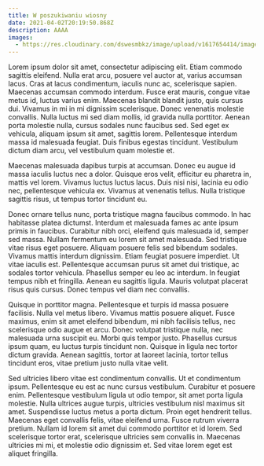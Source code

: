 ```yaml
---
title: W poszukiwaniu wiosny
date: 2021-04-02T20:19:50.868Z
description: AAAA
images:
  - https://res.cloudinary.com/dswesmbkz/image/upload/v1617654414/image-3-_sy6p3f.png
---
```

Lorem ipsum dolor sit amet, consectetur adipiscing elit. Etiam commodo sagittis eleifend. Nulla erat arcu, posuere vel auctor at, varius accumsan lacus. Cras at lacus condimentum, iaculis nunc ac, scelerisque sapien. Maecenas accumsan commodo interdum. Fusce erat mauris, congue vitae metus id, luctus varius enim. Maecenas blandit blandit justo, quis cursus dui. Vivamus in mi in mi dignissim scelerisque. Donec venenatis molestie convallis. Nulla luctus mi sed diam mollis, id gravida nulla porttitor. Aenean porta molestie nulla, cursus sodales nunc faucibus sed. Sed eget ex vehicula, aliquam ipsum sit amet, sagittis lorem. Pellentesque interdum massa id malesuada feugiat. Duis finibus egestas tincidunt. Vestibulum dictum diam arcu, vel vestibulum quam molestie et.

Maecenas malesuada dapibus turpis at accumsan. Donec eu augue id massa iaculis luctus nec a dolor. Quisque eros velit, efficitur eu pharetra in, mattis vel lorem. Vivamus luctus luctus lacus. Duis nisi nisi, lacinia eu odio nec, pellentesque vehicula ex. Vivamus at venenatis tellus. Nulla tristique sagittis risus, ut tempus tortor tincidunt eu.

Donec ornare tellus nunc, porta tristique magna faucibus commodo. In hac habitasse platea dictumst. Interdum et malesuada fames ac ante ipsum primis in faucibus. Curabitur nibh orci, eleifend quis malesuada id, semper sed massa. Nullam fermentum eu lorem sit amet malesuada. Sed tristique vitae risus eget posuere. Aliquam posuere felis sed bibendum sodales. Vivamus mattis interdum dignissim. Etiam feugiat posuere imperdiet. Ut vitae iaculis est. Pellentesque accumsan purus sit amet dui tristique, ac sodales tortor vehicula. Phasellus semper eu leo ac interdum. In feugiat tempus nibh et fringilla. Aenean eu sagittis ligula. Mauris volutpat placerat risus quis cursus. Donec tempus vel diam nec convallis.

Quisque in porttitor magna. Pellentesque et turpis id massa posuere facilisis. Nulla vel metus libero. Vivamus mattis posuere aliquet. Fusce maximus, enim sit amet eleifend bibendum, mi nibh facilisis tellus, nec scelerisque odio augue et arcu. Donec volutpat tristique nulla, nec malesuada urna suscipit eu. Morbi quis tempor justo. Phasellus cursus ipsum quam, eu luctus turpis tincidunt non. Quisque in ligula nec tortor dictum gravida. Aenean sagittis, tortor at laoreet lacinia, tortor tellus tincidunt eros, vitae pretium justo nulla vitae velit.

Sed ultricies libero vitae est condimentum convallis. Ut et condimentum ipsum. Pellentesque eu est ac nunc cursus vestibulum. Curabitur et posuere enim. Pellentesque vestibulum ligula ut odio tempor, sit amet porta ligula molestie. Nulla ultrices augue turpis, ultricies vestibulum nisl maximus sit amet. Suspendisse luctus metus a porta dictum. Proin eget hendrerit tellus. Maecenas eget convallis felis, vitae eleifend urna. Fusce rutrum viverra pretium. Nullam id lorem sit amet dui commodo porttitor et id lorem. Sed scelerisque tortor erat, scelerisque ultricies sem convallis in. Maecenas ultricies mi mi, et molestie odio dignissim et. Sed vitae lorem eget est aliquet fringilla.
